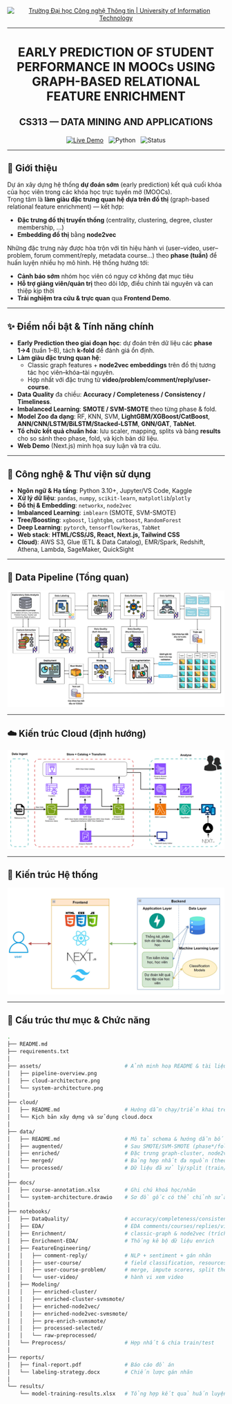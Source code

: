 <!-- Banner -->
<p align="center">
  <a href="https://www.uit.edu.vn/" title="Trường Đại học Công nghệ Thông tin" style="border: none;">
    <img src="https://i.imgur.com/WmMnSRt.png" alt="Trường Đại học Công nghệ Thông tin | University of Information Technology">
  </a>
</p>

---

# <p align="center">**EARLY PREDICTION OF STUDENT PERFORMANCE IN MOOCs USING GRAPH-BASED RELATIONAL FEATURE ENRICHMENT**</p>

## <p align="center">**CS313 — DATA MINING AND APPLICATIONS**</p>

<p align="center">
  <a href="https://bi-moocubex-frontend.vercel.app/"><img alt="Live Demo" src="https://img.shields.io/badge/Demo-Live-blue?logo=vercel"></a>
  &nbsp;
  <img alt="Python" src="https://img.shields.io/badge/Python-3.10+-yellow">
  &nbsp;
  <img alt="Status" src="https://img.shields.io/badge/status-research%2Fdemo-green">
</p>

---

## 📝 Giới thiệu

Dự án xây dựng hệ thống **dự đoán sớm** (early prediction) kết quả cuối khóa của học viên trong các khóa học trực tuyến mở (MOOCs).  
Trọng tâm là **làm giàu đặc trưng quan hệ dựa trên đồ thị** (graph-based relational feature enrichment) — kết hợp:
- **Đặc trưng đồ thị truyền thống** (centrality, clustering, degree, cluster membership, …)
- **Embedding đồ thị** bằng **node2vec**

Những đặc trưng này được hòa trộn với tín hiệu hành vi (user–video, user–problem, forum comment/reply, metadata course…) theo **phase (tuần)** để huấn luyện nhiều họ mô hình. Hệ thống hướng tới:
- **Cảnh báo sớm** nhóm học viên có nguy cơ không đạt mục tiêu
- **Hỗ trợ giảng viên/quản trị** theo dõi lớp, điều chỉnh tài nguyên và can thiệp kịp thời
- **Trải nghiệm tra cứu & trực quan** qua **Frontend Demo**.

---

## ✨ Điểm nổi bật & Tính năng chính

- **Early Prediction theo giai đoạn học**: dự đoán trên dữ liệu các **phase 1→4** (tuần 1–8), tách **k-fold** để đánh giá ổn định.
- **Làm giàu đặc trưng quan hệ**:
  - Classic graph features + **node2vec embeddings** trên đồ thị tương tác học viên–khóa–tài nguyên.
  - Hợp nhất với đặc trưng từ **video/problem/comment/reply/user-course**.
- **Data Quality** đa chiều: **Accuracy / Completeness / Consistency / Timeliness**.
- **Imbalanced Learning**: **SMOTE / SVM-SMOTE** theo từng phase & fold.
- **Model Zoo đa dạng**: RF, KNN, SVM, **LightGBM/XGBoost/CatBoost**, **ANN/CNN/LSTM/BiLSTM/Stacked-LSTM**, **GNN/GAT**, **TabNet**.
- **Tổ chức kết quả chuẩn hóa**: lưu scaler, mapping, splits và bảng **results** cho so sánh theo phase, fold, và kịch bản dữ liệu.
- **Web Demo** (Next.js) minh họa suy luận và tra cứu.

---

## 🧰 Công nghệ & Thư viện sử dụng

- **Ngôn ngữ & Hạ tầng**: Python 3.10+, Jupyter/VS Code, Kaggle
- **Xử lý dữ liệu**: `pandas`, `numpy`, `scikit-learn`, `matplotlib`/`plotly`  
- **Đồ thị & Embedding**: `networkx`, `node2vec`  
- **Imbalanced Learning**: `imblearn` (SMOTE, SVM-SMOTE)  
- **Tree/Boosting**: `xgboost`, `lightgbm`, `catboost`, `RandomForest`
- **Deep Learning**: `pytorch`, `tensorflow/keras`, `TabNet`
- **Web stack**: **HTML/CSS/JS, React, Next.js, Tailwind CSS**  
- **Cloud)**: AWS S3, Glue (ETL & Data Catalog), EMR/Spark, Redshift, Athena, Lambda, SageMaker, QuickSight

---

## 🔄 Data Pipeline (Tổng quan)

<img src="assets/pipeline-overview.png" alt="Pipeline Overview" />

---

## ☁️ Kiến trúc Cloud (định hướng)
<img src="assets/cloud-architecture.png" alt="Cloud Architecture" />

---

## 🧩 Kiến trúc Hệ thống

<img src="assets/system-architecture.jpg" alt="System Architecture" />

---

## 📂 Cấu trúc thư mục & Chức năng

```bash
.
├── README.md
├── requirements.txt
│
├── assets/                           # Ảnh minh hoạ README & tài liệu
│   ├── pipeline-overview.png
│   ├── cloud-architecture.png
│   └── system-architecture.png
│
├── cloud/
│   ├── README.md                     # Hướng dẫn chạy/triển khai trên cloud (gợi ý AWS)
│   └── Kịch bản xây dựng và sử dụng cloud.docx
│
├── data/
│   ├── README.md                     # Mô tả schema & hướng dẫn bố trí dữ liệu
│   ├── augmented/                    # Sau SMOTE/SVM-SMOTE (phase*/fold*, scaler, X_*, y_*)
│   ├── enriched/                     # Đặc trưng graph-cluster, node2vec (theo phase)
│   ├── merged/                       # Bảng hợp nhất đa nguồn (theo phase)
│   └── processed/                    # Dữ liệu đã xử lý/split (train/val/test theo phase)
│
├── docs/
│   ├── course-annotation.xlsx        # Ghi chú khoá học/nhãn
│   └── system-architecture.drawio    # Sơ đồ gốc có thể chỉnh sửa
│
├── notebooks/
│   ├── DataQuality/                  # accuracy/completeness/consistency/timeliness
│   ├── EDA/                          # EDA comments/courses/replies/video/user/problem
│   ├── Enrichment/                   # classic-graph & node2vec (trích xuất & hợp nhất)
│   ├── Enrichment-EDA/               # Thống kê bộ dữ liệu enrich
│   ├── FeatureEngineering/
│   │   ├── comment-reply/            # NLP + sentiment + gán nhãn
│   │   ├── user-course/              # field classification, resources, exam, outlier
│   │   ├── user-course-problem/      # merge, impute scores, split theo tuần/phase
│   │   └── user-video/               # hành vi xem video
│   ├── Modeling/
│   │   ├── enriched-cluster/
│   │   ├── enriched-cluster-svmsmote/
│   │   ├── enriched-node2vec/
│   │   ├── enriched-node2vec-svmsmote/
│   │   ├── pre-enrich-svmsmote/
│   │   ├── processed-selected/
│   │   └── raw-preprocessed/
│   └── Preprocess/                   # Hợp nhất & chia train/test
│
├── reports/
│   ├── final-report.pdf              # Báo cáo đồ án
│   └── labeling-strategy.docx        # Chiến lược gán nhãn
│
└── results/
    └── model-training-results.xlsx   # Tổng hợp kết quả huấn luyện
